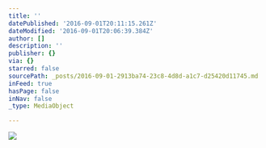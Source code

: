 ```yaml
---
title: ''
datePublished: '2016-09-01T20:11:15.261Z'
dateModified: '2016-09-01T20:06:39.384Z'
author: []
description: ''
publisher: {}
via: {}
starred: false
sourcePath: _posts/2016-09-01-2913ba74-23c8-4d8d-a1c7-d25420d11745.md
inFeed: true
hasPage: false
inNav: false
_type: MediaObject

---
```

![](https://the-grid-user-content.s3-us-west-2.amazonaws.com/104c3909-e592-4167-977c-5bb33b6598f5.jpg)